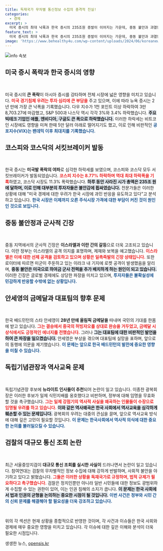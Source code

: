 ```yaml
---
title: 독재국가 무차별 통신정보 수집의 충격적 진실!
categories:
  - 경제
excerpt: >
  미국 증시의 최대 낙폭과 한국 증시의 235조원 증발이 이어지는 가운데, 중동 불안과 과열된 투자 심리가 겹쳐 폭락의 공포가 확산되고 있습니다. 긴급 뉴스 속보를 놓치지 마세요!
feature_text: >
  미국 증시의 최대 낙폭과 한국 증시의 235조원 증발이 이어지는 가운데, 중동 불안과 과열된 투자 심리가 겹쳐 폭락의 공포가 확산되고 있습니다. 긴급 뉴스 속보를 놓치지 마세요!
image: 'https://www.behealthy4u.com/wp-content/uploads/2024/06/koreanews.jpg'
---
```


<p><img src="https://www.behealthy4u.com/wp-content/uploads/2024/06/koreanews.jpg" alt="info 속보" /></p>

<h2 data-ke-size="size26">미국 증시 폭락과 한국 증시의 영향</h2>

<p data-ke-size="size16">&nbsp;</p>

<p>미국 증시의 <b>큰 폭락</b>이 아시아 증시를 강타하며 전체 시장에 넓은 영향을 미치고 있습니다. <b><span style="color: #ee2323;">미국 경기침체 우려는 투자 심리에 큰 부담을</span></b> 주고 있으며, 이에 따라 뉴욕 증시는 2년 만에 가장 큰 낙폭을 기록했습니다. 다우 지수가 1천 포인트 이상 하락하여 3만 8,703.27에 마감했고, S&amp;P 500과 나스닥 역시 각각 3%와 3.4% 하락했습니다. <b><span style="background-color: #21538527;">주요 빅테크 기업인 애플, 엔비디아, 구글도 큰 폭으로 하락했습니다.</span></b> 이러한 하락세는 비트코인 시장에도 영향을 미쳐 한때 5만 달러 아래로 떨어지기도 했고, 이로 인해 비판적인 <b><span style="color: #1a5490;">공포지수(VIX)는 팬데믹 이후 최대치를 기록했습니다.</span></b></p>

<h2 data-ke-size="size26">코스피와 코스닥의 서킷브레이커 발동</h2>

<p data-ke-size="size16">&nbsp;</p>

<p>한국 증시는 <b>미국발 폭락의 여파</b>로 심각한 하락세를 보였으며, 코스피와 코스닥 모두 서킷브레이커가 발동되었습니다. <b><span style="color: #ee2323;">코스피 지수는 8.77% 하락하며 역대 최대 하락폭을 기록</span></b>하였고, 코스닥 시장도 11.3% 폭락했습니다. <b><span style="background-color: #21538527;">하루 동안 사라진 시가 총액은 235조 원에 달하며, 이로 인해 대부분의 투자자들은 불안감에 휩싸였습니다.</span></b> 전문가들은 이러한 상황에 대해 "미국 경제에 대한 우려가 한국 시장에 과민 반응을 유도하고 있다"고 분석하고 있습니다. <b><span style="color: #1a5490;">한국 시장은 이제까지 오른 주식시장 가격에 대한 부담이 커진 것이 원인인 것으로 보입니다.</span></b></p>

<h2 data-ke-size="size26">중동 불안정과 군사적 긴장</h2>

<p data-ke-size="size16">&nbsp;</p>

<p>중동 지역에서의 군사적 긴장은 <b>이스라엘과 이란 간의 갈등</b>으로 더욱 고조되고 있습니다. 이란 정부는 이스라엘의 공격 의지를 표명하며, 제재와 보복을 예고했습니다. <b><span style="color: #ee2323;">이스라엘은 이에 대한 선제 공격을 검토하고 있으며 상황은 일촉즉발의 긴장 상태입니다.</span></b> 또한 로이터에 따르면 미군이 주둔하고 있는 이라크 내 기지에 로켓 공격이 발생했음을 알리며, <b><span style="background-color: #21538527;">중동 불안은 미국으로 하여금 군사 전력을 추가 배치하게 하는 원인이 되고 있습니다.</span></b> 이러한 긴장은 글로벌 경제에도 상당한 파장을 미치고 있으며, <b><span style="color: #1a5490;">투자자들은 불확실성에 민감하게 반응할 수밖에 없는 상황입니다.</span></b></p>

<h2 data-ke-size="size26">안세영의 금메달과 대표팀의 향후 문제</h2>

<p data-ke-size="size16">&nbsp;</p>

<p>한국 배드민턴의 스타 안세영이 <b>28년 만에 올림픽 금메달을</b> 따내며 국민의 기대를 한몸에 받고 있습니다. <b><span style="color: #ee2323;">그는 결승에서 중국의 허빙자오를 상대로 완승을 거두었고, 금메달 시상식에서도 긍정적인 에너지를 전했습니다.</span></b> 그러나 <b><span style="background-color: #21538527;">그는 대표팀에 대한 비판적인 발언을 하여 큰 파장을 일으켰습니다.</span></b> 안세영은 부상을 겪으며 대표팀에 실망을 표하며, 앞으로의 동행에 의문을 제기했습니다. <b><span style="color: #1a5490;">이 문제는 앞으로 한국 배드민턴의 발전에 중요한 영향을 미칠 수 있습니다.</span></b></p>

<h2 data-ke-size="size26">독립기념관장과 역사교육 문제</h2>

<p data-ke-size="size16">&nbsp;</p>

<p>독립기념관장 후보에 <b>뉴라이트 인사들이 추천</b>되어 논란이 일고 있습니다. 이종찬 광복회장은 이러한 후보가 일제 식민지배를 옹호했다고 비판하며, 정부에 대해 임명을 무효화할 것을 촉구했습니다. <b><span style="color: #ee2323;">그는 일제 강점기의 역사적 사실을 왜곡하는 인물들이 수장으로 임명될 우려를 하고 있습니다.</span></b> <b><span style="background-color: #21538527;">이와 같은 역사왜곡은 한국 사회에서 역사교육을 심각하게 훼손할 수 있는 문제입니다.</span></b> 광복회의 우려는 대중의 관심을 끌며, 앞으로 역사교육 방식에 대해 깊은 고민이 필요할 것입니다. <b><span style="color: #1a5490;">이 문제는 한국사회에서 역사적 의식에 대한 중요한 논의를 불러일으킬 수 있습니다.</span></b></p>

<h2 data-ke-size="size26">검찰의 대규모 통신 조회 논란</h2>

<p data-ke-size="size16">&nbsp;</p>

<p>최근 서울중앙지검이 <b>대규모 통신 조회를 실시한 사실이</b> 드러나면서 논란이 일고 있습니다. 참여연대는 검찰의 무차별적인 정보 수집에 대해 강하게 반발하며, 사회적 불안을 야기하고 있다고 밝혔습니다. <b><span style="color: #ee2323;">그들은 이러한 상황을 독재국가로 규정하며, 법적 규제가 필요하다고 촉구했습니다.</span></b> 검찰은 정치인뿐만 아니라 일반 시민들에 대한 정보도 광범위하게 수집할 수 있는 권한이 있어, 이는 인권 침해의 소지가 큽니다. <b><span style="background-color: #21538527;">이 문제는 한국 사회에서 법과 인권의 균형을 논의하는 중요한 시점이 될 것입니다.</span></b> <b><span style="color: #1a5490;">이번 사건은 정부와 시민 간의 신뢰 문제를 해결해야 할 필요성을 더욱 강조하고 있습니다.</span></b></p>

<p data-ke-size="size16">&nbsp;</p>

<p>위의 각 섹션은 현재 상황을 종합적으로 반영한 것이며, 각 사건과 이슈들은 한국 사회와 경제에 매우 중요한 영향을 미치고 있습니다. 각 이슈에 대한 깊은 이해와 분석이 더욱 필요한 시점입니다.</p>
생생한 뉴스, <a href="https://opensis.kr" rel="dofollow">opensis.kr</a>


